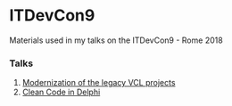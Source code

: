 # ITDevCon9

Materials used in my talks on the ITDevCon9 - Rome 2018

### Talks

1. [Modernization of the legacy VCL projects](./MigrationVclProjects/)
2. [Clean Code in Delphi](./CleanCodeInDelphi/)